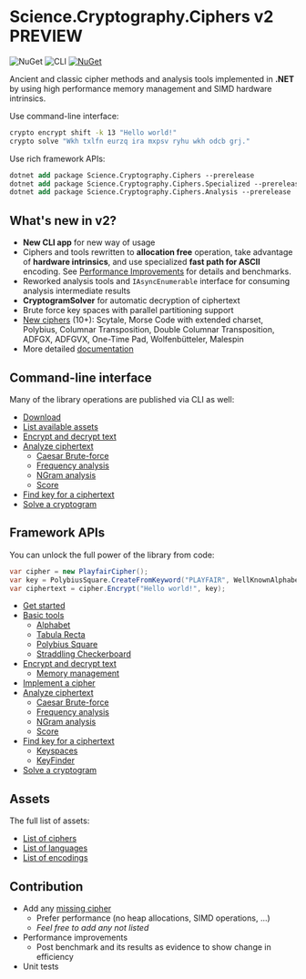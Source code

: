 ﻿# Science.Cryptography.Ciphers v2 PREVIEW

![NuGet](https://github.com/Peter-Juhasz/Science.Cryptography.Ciphers/actions/workflows/nuget.yml/badge.svg) ![CLI](https://github.com/Peter-Juhasz/Science.Cryptography.Ciphers/actions/workflows/cli.yml/badge.svg) [![NuGet](https://img.shields.io/nuget/v/Science.Cryptography.Ciphers.svg)](https://www.nuget.org/packages/Science.Cryptography.Ciphers/)

Ancient and classic cipher methods and analysis tools implemented in **.NET** by using high performance memory management and SIMD hardware intrinsics.

Use command-line interface:
```sh
crypto encrypt shift -k 13 "Hello world!"
crypto solve "Wkh txlfn eurzq ira mxpsv ryhu wkh odcb grj."
```

Use rich framework APIs:
```ps
dotnet add package Science.Cryptography.Ciphers --prerelease
dotnet add package Science.Cryptography.Ciphers.Specialized --prerelease
dotnet add package Science.Cryptography.Ciphers.Analysis --prerelease
```

## What's new in v2?
- **New CLI app** for new way of usage
- Ciphers and tools rewritten to **allocation free** operation, take advantage of **hardware intrinsics**, and use specialized **fast path for ASCII** encoding. See [Performance Improvements](docs/performance-improvements.md) for details and benchmarks.
- Reworked analysis tools and `IAsyncEnumerable` interface for consuming analysis intermediate results
- **CryptogramSolver** for automatic decryption of ciphertext
- Brute force key spaces with parallel partitioning support
- [New ciphers](docs/assets.md#list-ciphers) (10+): Scytale, Morse Code with extended charset, Polybius, Columnar Transposition, Double Columnar Transposition, ADFGX, ADFGVX, One-Time Pad, Wolfenbütteler, Malespin
- More detailed [documentation](docs)

## Command-line interface
Many of the library operations are published via CLI as well:

 - [Download](https://github.com/Peter-Juhasz/Science.Cryptography.Ciphers/releases)
 - [List available assets](docs/cli/list.md)
 - [Encrypt and decrypt text](docs/cli/encrypt-decrypt.md)
 - [Analyze ciphertext](docs/cli/analyze.md)
	- [Caesar Brute-force](docs/cli/analyze.md#caesar-brute-force)
	- [Frequency analysis](docs/cli/analyze.md#frequency-analysis)
	- [NGram analysis](docs/cli/analyze.md#ngram-analysis)
	- [Score](docs/cli/analyze.md#score)
 - [Find key for a ciphertext](docs/cli/find-key.md)
 - [Solve a cryptogram](docs/cli/solve.md)

## Framework APIs
You can unlock the full power of the library from code:

```cs
var cipher = new PlayfairCipher();
var key = PolybiusSquare.CreateFromKeyword("PLAYFAIR", WellKnownAlphabets.EnglishWithoutJ);
var ciphertext = cipher.Encrypt("Hello world!", key);
```

 - [Get started](docs/lib/install.md)
 - [Basic tools](docs/lib/basics.md)
	- [Alphabet](docs/lib/basics.md#alphabet)
	- [Tabula Recta](docs/lib/basics.md#tabula-recta)
	- [Polybius Square](docs/lib/basics.md#polybius-square)
	- [Straddling Checkerboard](docs/lib/basics.md#straddling-checkerboard)
 - [Encrypt and decrypt text](docs/lib/encrypt-decrypt.md)
	- [Memory management](docs/lib/encrypt-decrypt.md#memory-management)
 - [Implement a cipher](docs/lib/encrypt-decrypt.md#implement-a-cipher)
 - [Analyze ciphertext](docs/lib/analyze.md)
	- [Caesar Brute-force](docs/lib/analyze.md#caesar-brute-force)
	- [Frequency analysis](docs/lib/analyze.md#frequency-analysis)
	- [NGram analysis](docs/lib/analyze.md#ngram-analysis)
	- [Score](docs/lib/analyze.md#score)
 - [Find key for a ciphertext](docs/lib/find-key.md)
    - [Keyspaces](docs/lib/find-key.md#key-spaces)
    - [KeyFinder](docs/lib/find-key.md#analysis)
 - [Solve a cryptogram](docs/lib/solve.md)

## Assets
The full list of assets:

 - [List of ciphers](docs/assets.md#list-of-ciphers)
 - [List of languages](docs/assets.md#list-of-languages)
 - [List of encodings](docs/assets.md#list-of-encodings)

## Contribution
 - Add any [missing cipher](https://github.com/Peter-Juhasz/Science.Cryptography.Ciphers/issues?q=is%3Aissue+is%3Aopen+label%3Acipher)
    - Prefer performance (no heap allocations, SIMD operations, ...)
    - *Feel free to add any not listed*
 - Performance improvements
	- Post benchmark and its results as evidence to show change in efficiency
 - Unit tests